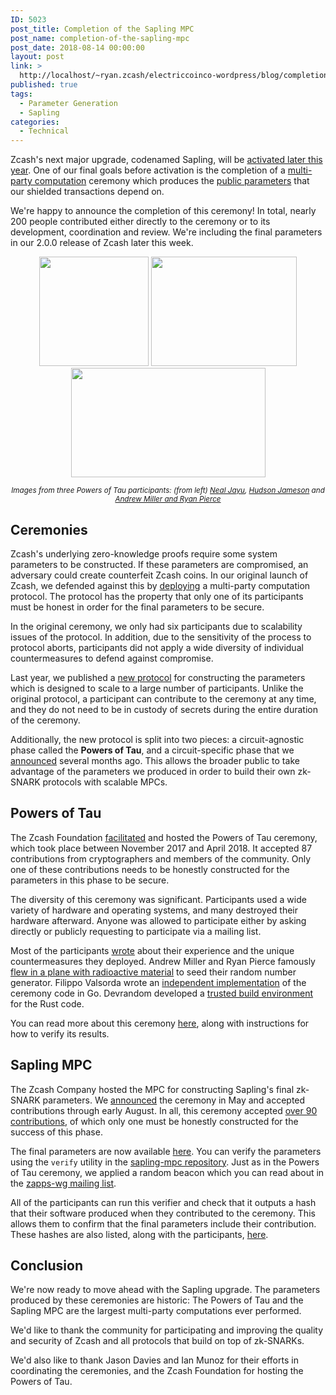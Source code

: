 ```yaml
---
ID: 5023
post_title: Completion of the Sapling MPC
post_name: completion-of-the-sapling-mpc
post_date: 2018-08-14 00:00:00
layout: post
link: >
  http://localhost/~ryan.zcash/electriccoinco-wordpress/blog/completion-of-the-sapling-mpc/
published: true
tags:
  - Parameter Generation
  - Sapling
categories:
  - Technical
---
```

Zcash's next major upgrade, codenamed Sapling, will be <a href="/blog/whats-new-in-sapling/">activated later this year</a>. One of our final goals before activation is the completion of a <a href="https://en.wikipedia.org/wiki/Secure_multi-party_computation">multi-party computation</a> ceremony which produces the <a href="https://z.cash/technology/paramgen.html">public parameters</a> that our shielded transactions depend on.

We're happy to announce the completion of this ceremony! In total, nearly 200 people contributed either directly to the ceremony or to its development, coordination and review. We're including the final parameters in our 2.0.0 release of Zcash later this week.
<p style="text-align: center;"><img class="alignnone wp-image-3331" src="/wp-content/uploads/2018/08/neal-300x300.jpg" alt="" width="175" height="175" /> <img class="alignnone wp-image-3332" src="/wp-content/uploads/2018/08/hudson-300x225.jpg" alt="" width="233" height="175" /> <img class="alignnone wp-image-3333" src="/wp-content/uploads/2018/08/andrew-300x169.jpg" alt="" width="311" height="175" /></p>
<p style="text-align: center;"><em><sup>Images from three Powers of Tau participants: (from left) <a href="https://twitter.com/NealJayu/status/934804507271319554" target="_blank" rel="noopener noreferrer">Neal Jayu</a>, <a href="https://twitter.com/hudsonjameson/status/930994082444447746" target="_blank" rel="noopener noreferrer">Hudson Jameson</a> and <a href="https://motherboard.vice.com/en_us/article/gy8yn7/power-tau-zcash-radioactive-toxic-waste" target="_blank" rel="noopener noreferrer">Andrew Miller and Ryan Pierce</a></sup></em></p>

<h2>Ceremonies</h2>
Zcash's underlying zero-knowledge proofs require some system parameters to be constructed. If these parameters are compromised, an adversary could create counterfeit Zcash coins. In our original launch of Zcash, we defended against this by <a href="https://z.cash/blog/the-design-of-the-ceremony.html">deploying</a> a multi-party computation protocol. The protocol has the property that only one of its participants must be honest in order for the final parameters to be secure.

In the original ceremony, we only had six participants due to scalability issues of the protocol. In addition, due to the sensitivity of the process to protocol aborts, participants did not apply a wide diversity of individual countermeasures to defend against compromise.

Last year, we published a <a href="https://eprint.iacr.org/2017/1050">new protocol</a> for constructing the parameters which is designed to scale to a large number of participants. Unlike the original protocol, a participant can contribute to the ceremony at any time, and they do not need to be in custody of secrets during the entire duration of the ceremony.

Additionally, the new protocol is split into two pieces: a circuit-agnostic phase called the <strong>Powers of Tau</strong>, and a circuit-specific phase that we <a href="/blog/sapling-mpc/">announced</a> several months ago. This allows the broader public to take advantage of the parameters we produced in order to build their own zk-SNARK protocols with scalable MPCs.
<h2>Powers of Tau</h2>
The Zcash Foundation <a href="https://z.cash.foundation/blog/powers-of-tau/">facilitated</a> and hosted the Powers of Tau ceremony, which took place between November 2017 and April 2018. It accepted 87 contributions from cryptographers and members of the community. Only one of these contributions needs to be honestly constructed for the parameters in this phase to be secure.

The diversity of this ceremony was significant. Participants used a wide variety of hardware and operating systems, and many destroyed their hardware afterward. Anyone was allowed to participate either by asking directly or publicly requesting to participate via a mailing list.

Most of the participants <a href="https://github.com/ZcashFoundation/powersoftau-attestations">wrote</a> about their experience and the unique countermeasures they deployed. Andrew Miller and Ryan Pierce famously <a href="https://motherboard.vice.com/en_us/article/gy8yn7/power-tau-zcash-radioactive-toxic-waste">flew in a plane with radioactive material</a> to seed their random number generator. Filippo Valsorda wrote an <a href="https://github.com/FiloSottile/powersoftau">independent implementation</a> of the ceremony code in Go. Devrandom developed a <a href="https://github.com/devrandom/trust-rust">trusted build environment</a> for the Rust code.

You can read more about this ceremony <a href="https://z.cash.foundation/blog/conclusion-of-powers-of-tau/">here</a>, along with instructions for how to verify its results.
<h2>Sapling MPC</h2>
The Zcash Company hosted the MPC for constructing Sapling's final zk-SNARK parameters. We <a href="/blog/sapling-mpc/">announced</a> the ceremony in May and accepted contributions through early August. In all, this ceremony accepted <a href="https://github.com/zcash-hackworks/sapling-mpc/wiki">over 90 contributions,</a> of which only one must be honestly constructed for the success of this phase.

The final parameters are now available <a href="https://download.z.cash/sapling-mpc/params">here</a>. You can verify the parameters using the <code>verify</code> utility in the <a href="https://github.com/zcash-hackworks/sapling-mpc/blob/master/src/bin/verify.rs">sapling-mpc repository</a>. Just as in the Powers of Tau ceremony, we applied a random beacon which you can read about in the <a href="https://lists.z.cash.foundation/pipermail/zapps-wg/2018/000380.html">zapps-wg mailing list</a>.

All of the participants can run this verifier and check that it outputs a hash that their software produced when they contributed to the ceremony. This allows them to confirm that the final parameters include their contribution. These hashes are also listed, along with the participants, <a href="https://github.com/zcash-hackworks/sapling-mpc/wiki">here</a>.
<h2>Conclusion</h2>
We're now ready to move ahead with the Sapling upgrade. The parameters produced by these ceremonies are historic: The Powers of Tau and the Sapling MPC are the largest multi-party computations ever performed.

We'd like to thank the community for participating and improving the quality and security of Zcash and all protocols that build on top of zk-SNARKs.

We'd also like to thank Jason Davies and Ian Munoz for their efforts in coordinating the ceremonies, and the Zcash Foundation for hosting the Powers of Tau.